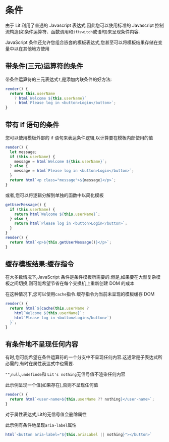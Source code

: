 # 条件

由于 Lit 利用了普通的 Javascript 表达式,因此您可以使用标准的 Javascript 控制流构造(如条件运算符、函数调用和`if`/`switch`或语句)来呈现条件内容.

JavaScript 条件还允许您组合嵌套的模板表达式,您甚至可以将模板结果存储在变量中以在其他地方使用

## 带条件(三元)运算符的条件

带条件运算符的三元表达式`?`,是添加内联条件的好方法:

```js
render() {
  return this.userName
    ? html`Welcome ${this.userName}`
    : html`Please log in <button>Login</button>`;
}
```

## 带有 if 语句的条件

您可以使用模板外部的 if 语句来表达条件逻辑,以计算要在模板内部使用的值

```js
render() {
  let message;
  if (this.userName) {
    message = html`Welcome ${this.userName}`;
  } else {
    message = html`Please log in <button>Login</button>`;
  }
  return html`<p class="message">${message}</p>`;
}
```

或者,您可以将逻辑分解到单独的函数中以简化模板

```js
getUserMessage() {
  if (this.userName) {
    return html`Welcome ${this.userName}`;
  } else {
    return html`Please log in <button>Login</button>`;
  }
}
render() {
  return html`<p>${this.getUserMessage()}</p>`;
}
```

## 缓存模板结果:缓存指令

在大多数情况下,JavaScript 条件是条件模板所需要的.但是,如果要在大型复杂模板之间切换,则可能希望节省在每个交换机上重新创建 DOM 的成本

在这种情况下,您可以使用`cache`指令.缓存指令为当前未呈现的模板缓存 DOM

```js
render() {
  return html`${cache(this.userName ?
    html`Welcome ${this.userName}`:
    html`Please log in <button>Login</button>`)
  }`;
}
```

## 有条件地不呈现任何内容

有时,您可能希望在条件运算符的一个分支中不呈现任何内容.这通常是子表达式所必需的,有时在属性表达式中也需要.

`""`,`null`,`undefinde`和 `Lit's nothing`无信号值不渲染任何内容

此示例呈现一个值(如果存在),否则不呈现任何值

```js
render() {
  return html`<user-name>${this.userName ?? nothing}</user-name>`;
}
```

对于属性表达式,Lit的无信号值会删除属性

此示例有条件地呈现`aria-label`属性

```js
html`<button aria-label="${this.ariaLabel || nothing}"></button>`
```
